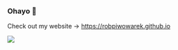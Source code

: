 ### Ohayo 🦊
Check out my website -> https://robpiwowarek.github.io

<img align="center" src="https://github-readme-stats.vercel.app/api?username=RobPiwowarek&show_icons=true" />

<!--
**RobPiwowarek/RobPiwowarek** is a ✨ _special_ ✨ repository because its `README.md` (this file) appears on your GitHub profile.

Here are some ideas to get you started:

- 🔭 I’m currently working on ...
- 🌱 I’m currently learning ...
- 👯 I’m looking to collaborate on ...
- 🤔 I’m looking for help with ...
- 💬 Ask me about ...
- 📫 How to reach me: ...
- 😄 Pronouns: ...
- ⚡ Fun fact: ...
-->
